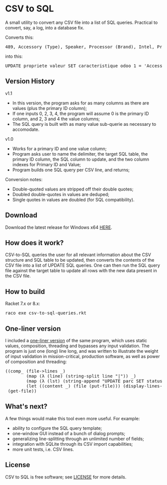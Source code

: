 # CSV to SQL

A small utility to convert any CSV file into a list of SQL queries. Practical to convert, say, a log, into a database fix.

Converts this:
<pre>
489, Accessory (Type), Speaker, Processor (Brand), Intel, Processor (Model), i5
</pre>
into this:
<pre>
UPDATE propriete_valeur SET caracteristique_odoo_1 = 'Accessory (Type)', valeur_odoo_1 = 'Speaker', caracteristique_odoo_2 = 'Processor (Brand)', valeur_odoo_2 = 'Intel', caracteristique_odoo_3 = 'Processor (Model)', valeur_odoo_3 = 'i5' WHERE propriete_valeur_num = 489;
</pre>

## Version History

v1.1
- In this version, the program asks for as many columns as there are values (plus the primary ID column);
- If one inputs 0, 2, 3, 4, the program will assume 0 is the primary ID column, and 2, 3 and 4 the value columns;
- The SQL query is built with as many value sub-querie as necessary to accomodate.

v1.0
- Works for a primary ID and one value column;
- Program asks user to name the delimiter, the target SQL table, the primary ID column, the SQL column to update, and the two column indexes for Primary ID and Value;
- Program builds one SQL query per CSV line, and returns;

Conversion notes:
- Double-quoted values are stripped off their double quotes;
- Doubled double-quotes in values are deduped;
- Single quotes in values are doubled (for SQL compatibility).

## Download

Download the latest release for Windows x64 [HERE](https://github.com/DexterLagan/csv-to-sql/releases).

## How does it work?

CSV-to-SQL queries the user for all relevant information about the CSV structure and SQL table to be updated, then converts the contents of the CSV file into a list of UPDATE SQL queries. One can then run the SQL query file against the target table to update all rows with the new data present in the CSV file.

## How to build

Racket 7.x or 8.x:
<pre>
raco exe csv-to-sql-queries.rkt
</pre>

## One-liner version

I included a [one-liner version](https://github.com/DexterLagan/csv-to-sql/blob/main/csv-to-sql-one-liner.rkt) of the same program, which uses static values, composition, threading and bypasses any input validation. The program is just one (long) line long, and was written to illustrate the weight of input validation in mission-critical, production software, as well as power of composition and threading:
<pre>
((comp_ (file->lines _)                                                                                                ; read file as lines
        (map (λ (line) (string-split line "|")) _)                                                                     ; split each line on |
        (map (λ (lst) (string-append "UPDATE parc SET status = '" (last lst) "' WHERE parc_id = " (first lst) ";")) _) ; build SQL query for each line
        (let ((content _) (file (put-file))) (display-lines-to-file content file #:exists 'replace)))                  ; save result in new file
 (get-file))                                                                                                           ; display file open dialog
</pre>

## What's next?

A few things would make this tool even more useful. For example:
- ability to configure the SQL query template;
- one-window GUI instead of a bunch of dialog prompts;
- generalizing line-splitting through an unlimited number of fields;
- integration with SQLite through its CSV import capabilities;
- more unit tests, i.e. CSV lines.

## License

CSV to SQL is free software; see [LICENSE](https://github.com/DexterLagan/csv-to-sql/blob/main/LICENSE) for more details.
